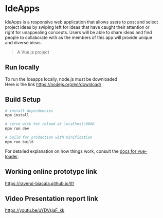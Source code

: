 # IdeApps

IdeApps is a responsive web application that allows users to post and select project ideas by swiping left for ideas that have caught their attention or right for unappealing concepts. Users will be able to share ideas and find people to collaborate with as the members of this app will provide unique and diverse ideas.

> A Vue.js project

## Run locally

To run the Ideapps locally, node.js must be downloaded <br>
Here is the link https://nodejs.org/en/download/

## Build Setup

``` bash
# install dependencies
npm install

# serve with hot reload at localhost:8080
npm run dev

# build for production with minification
npm run build
```

For detailed explanation on how things work, consult the [docs for vue-loader](http://vuejs.github.io/vue-loader).


## Working online prototype link

https://ravend-biacala.github.io/#/

## Video Presentation report link 

https://youtu.be/uYDVsjaF_kk



